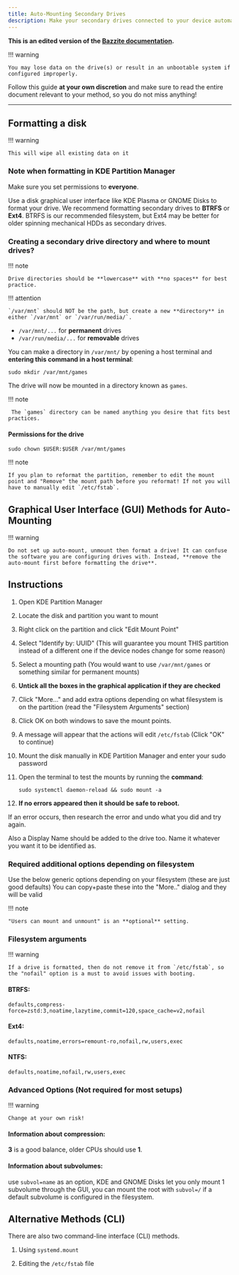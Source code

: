```yaml
---
title: Auto-Mounting Secondary Drives
description: Make your secondary drives connected to your device automatically mount on startup!
---
```

**This is an edited version of the [Bazzite documentation](https://docs.bazzite.gg/Advanced/Auto-Mounting_Secondary_Drives/).**

!!! warning

    You may lose data on the drive(s) or result in an unbootable system if configured improperly.

Follow this guide **at your own discretion** and make sure to read the entire document relevant to your method, so you do not miss anything!

<hr>

## Formatting a disk

!!! warning 

    This will wipe all existing data on it

### Note when formatting in **KDE Partition Manager**

Make sure you set permissions to **everyone**.

Use a disk graphical user interface like KDE Plasma or GNOME Disks to format your drive. We recommend formatting secondary drives to **BTRFS** or **Ext4**. BTRFS is our recommended filesystem, but Ext4 may be better for older spinning mechanical HDDs as secondary drives.

### Creating a secondary drive directory and where to mount drives?

!!! note
    
    Drive directories should be **lowercase** with **no spaces** for best practice.

!!! attention 
    
    `/var/mnt` should NOT be the path, but create a new **directory** in either `/var/mnt` or `/var/run/media/`.

- `/var/mnt/...` for **permanent** drives
- `/var/run/media/...` for **removable** drives

You can make a directory in `/var/mnt/` by opening a host terminal and **entering this command in a host terminal**:

```command
sudo mkdir /var/mnt/games
```

The drive will now be mounted in a directory known as `games`.

!!! note
     
     The `games` directory can be named anything you desire that fits best practices.

#### Permissions for the drive

```command
sudo chown $USER:$USER /var/mnt/games
```

!!! note
    
    If you plan to reformat the partition, remember to edit the mount point and "Remove" the mount path before you reformat! If not you will have to manually edit `/etc/fstab`.

## Graphical User Interface (GUI) Methods for Auto-Mounting

!!! warning 

    Do not set up auto-mount, unmount then format a drive! It can confuse the software you are configuring drives with. Instead, **remove the auto-mount first before formatting the drive**.
    
## Instructions

1.  Open KDE Partition Manager
2.  Locate the disk and partition you want to mount
3.  Right click on the partition and click "Edit Mount Point"
4.  Select "Identify by: UUID" (This will guarantee you mount THIS partition instead of a different one if the device nodes change for some reason)
5.  Select a mounting path (You would want to use `/var/mnt/games` or something similar for permanent mounts)
6.  **Untick all the boxes in the graphical application if they are checked**
7.  Click "More..." and add extra options depending on what filesystem is on the partition (read the "Filesystem Arguments" section)
8.  Click OK on both windows to save the mount points.
9.  A message will appear that the actions will edit `/etc/fstab` (Click "OK" to continue)
10. Mount the disk manually in KDE Partition Manager and enter your sudo password
11. Open the terminal to test the mounts by running the **command**:

    `sudo systemctl daemon-reload && sudo mount -a`

12. **If no errors appeared then it should be safe to reboot.**

If an error occurs, then research the error and undo what you did and try again.

Also a Display Name should be added to the drive too. Name it whatever you want it to be identified as.

### Required additional options depending on **filesystem**

Use the below generic options depending on your filesystem (these are just good defaults)
You can copy+paste these into the "More.." dialog and they will be valid

!!! note
    
    "Users can mount and unmount" is an **optional** setting.

### Filesystem arguments

!!! warning 

    If a drive is formatted, then do not remove it from `/etc/fstab`, so the "nofail" option is a must to avoid issues with booting.

#### **BTRFS**:

```command
defaults,compress-force=zstd:3,noatime,lazytime,commit=120,space_cache=v2,nofail
```

#### **Ext4**:

```command
defaults,noatime,errors=remount-ro,nofail,rw,users,exec
```

#### **NTFS**:

```command
defaults,noatime,nofail,rw,users,exec
```

### Advanced Options (Not required for most setups)

!!! warning
    
    Change at your own risk!

#### Information about compression:

**3** is a good balance, older CPUs should use **1**.

#### Information about subvolumes:

use `subvol=name` as an option, KDE and GNOME Disks let you only mount 1 subvolume through the GUI, you can mount the root with `subvol=/` if a default subvolume is configured in the filesystem.

## Alternative Methods (CLI)

There are also two command-line interface (CLI) methods.

1.  Using `systemd.mount`

2.  Editing the `/etc/fstab` file
